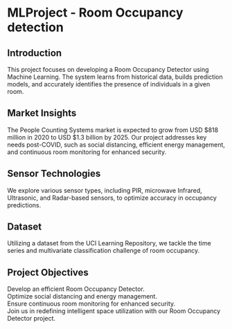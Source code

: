 # MLProject - Room Occupancy detection

<h2>Introduction</h2>
This project focuses on developing a Room Occupancy Detector using Machine Learning. The system learns from historical data, builds prediction models, and accurately identifies the presence of individuals in a given room.<br>

<h2>Market Insights</h2>
The People Counting Systems market is expected to grow from USD $818 million in 2020 to USD $1.3 billion by 2025. Our project addresses key needs post-COVID, such as social distancing, efficient energy management, and continuous room monitoring for enhanced security.<br>

<h2>Sensor Technologies</h2>
We explore various sensor types, including PIR, microwave Infrared, Ultrasonic, and Radar-based sensors, to optimize accuracy in occupancy predictions.<br>

<h2>Dataset</h2>
Utilizing a dataset from the UCI Learning Repository, we tackle the time series and multivariate classification challenge of room occupancy.<br>

<h2>Project Objectives</h2>
Develop an efficient Room Occupancy Detector.<br>
Optimize social distancing and energy management.<br>
Ensure continuous room monitoring for enhanced security.<br>
Join us in redefining intelligent space utilization with our Room Occupancy Detector project.<br>

